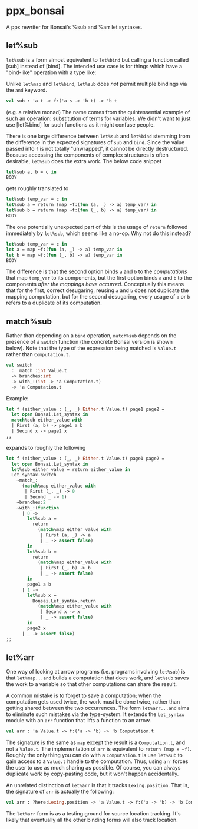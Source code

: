 # ppx_bonsai

A ppx rewriter for Bonsai's %sub and %arr let syntaxes.

let%sub
-------

`let%sub` is a form almost equivalent to `let%bind` but calling a function
called [sub] instead of [bind]. The intended use case is for things which have
a "bind-like" operation with a type like:

Unlike `let%map` and `let%bind`, `let%sub` does _not_ permit
multiple bindings via the `and` keyword.

```ocaml
val sub : 'a t -> f:('a s -> 'b t) -> 'b t
```

(e.g. a relative monad) The name comes from the quintessential example
of such an operation: substitution of terms for variables.  We didn't
want to just use [let%bind] for such functions as it might confuse
people.

There is one large difference between `let%sub` and `let%bind` stemming from
the difference in the expected signatures of `sub` and `bind`. Since the value
passed into `f` is not totally "unwrapped", it cannot be directly destructured.
Because accessing the components of complex structures is often desirable,
`let%sub` does the extra work. The below code snippet

```ocaml
let%sub a, b = c in
BODY
```

gets roughly translated to

```ocaml
let%sub temp_var = c in
let%sub a = return (map ~f:(fun (a, _) -> a) temp_var) in
let%sub b = return (map ~f:(fun (_, b) -> a) temp_var) in
BODY
```

The one potentially unexpected part of this is the usage of `return` followed
immediately by `let%sub`, which seems like a no-op. Why not do this instead?

```ocaml
let%sub temp_var = c in
let a = map ~f:(fun (a, _) -> a) temp_var in
let b = map ~f:(fun (_, b) -> a) temp_var in
BODY
```

The difference is that the second option binds `a` and `b` to the
*computations* that map `temp_var` to its components, but the first option
binds `a` and `b` to the components *after the mappings have occurred*.
Conceptually this means that for the first, correct desugaring, reusing `a` and
`b` does not duplicate the mapping computation, but for the second desugaring, every
usage of `a` or `b` refers to a duplicate of its computation.

match%sub
---------

Rather than depending on a `bind` operation, `match%sub` depends on the
presence of a `switch` function (the concrete Bonsai version is shown below).
Note that the type of the expression being matched is `Value.t` rather than
`Computation.t`.

```ocaml
val switch
  :  match_:int Value.t
  -> branches:int
  -> with_:(int -> 'a Computation.t)
  -> 'a Computation.t
```

Example:

```ocaml
let f (either_value : (_, _) Either.t Value.t) page1 page2 =
  let open Bonsai.Let_syntax in
  match%sub either_value with
  | First (a, b) -> page1 a b
  | Second x -> page2 x
;;
```

expands to roughly the following

```ocaml
let f (either_value : (_, _) Either.t Value.t) page1 page2 =
  let open Bonsai.Let_syntax in
  let%sub either_value = return either_value in
  Let_syntax.switch
    ~match_:
      (match%map either_value with
       | First (_, _) -> 0
       | Second _ -> 1)
    ~branches:2
    ~with_:(function
      | 0 ->
        let%sub a =
          return
            (match%map either_value with
             | First (a, _) -> a
             | _ -> assert false)
        in
        let%sub b =
          return
            (match%map either_value with
             | First (_, b) -> b
             | _ -> assert false)
        in
        page1 a b
      | 1 ->
        let%sub x =
          Bonsai.Let_syntax.return
            (match%map either_value with
             | Second x -> x
             | _ -> assert false)
        in
        page2 x
      | _ -> assert false)
;;
```

let%arr
-------

One way of looking at arrow programs (i.e. programs involving
`let%sub`) is that `let%map...and` builds a computation that does
work, and `let%sub` saves the work to a variable so that other
computations can share the result.

A common mistake is to forget to save a computation; when the
computation gets used twice, the work must be done twice, rather than
getting shared between the two occurrences. The form `let%arr...and`
aims to eliminate such mistakes via the type-system. It extends the
`Let_syntax` module with an `arr` function that lifts a function to an
arrow.

```ocaml
val arr : 'a Value.t -> f:('a -> 'b) -> 'b Computation.t
```

The signature is the same as `map` except the result is
a `Computation.t`, and not a `Value.t`. The implementation of `arr` is
equivalent to `return (map x ~f)`. Roughly the only thing you can do
with a `Computation.t` is use `let%sub` to gain access to a `Value.t`
handle to the computation. Thus, using `arr` forces the user to use as
much sharing as possible. Of course, you can always duplicate work by
copy-pasting code, but it won't happen accidentally.

An unrelated distinction of `let%arr` is that it tracks
`Lexing.position`. That is, the signature of `arr` is actually the
following:

```ocaml
val arr : ?here:Lexing.position -> 'a Value.t -> f:('a -> 'b) -> 'b Computation.t
```

The `let%arr` form is as a testing ground for source location
tracking. It's likely that eventually all the other binding forms will
also track location.

